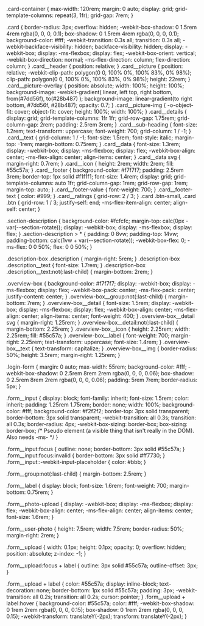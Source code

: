 .card-container {
  max-width: 120rem;
  margin: 0 auto;
  display: grid;
  grid-template-columns: repeat(3, 1fr);
  grid-gap: 7rem;
}

.card {
  border-radius: 3px;
  overflow: hidden;
  -webkit-box-shadow: 0 1.5rem 4rem rgba(0, 0, 0, 0.1);
  box-shadow: 0 1.5rem 4rem rgba(0, 0, 0, 0.1);
  background-color: #fff;
  -webkit-transition: 0.3s all;
  transition: 0.3s all;
  -webkit-backface-visibility: hidden;
  backface-visibility: hidden;
  display: -webkit-box;
  display: -ms-flexbox;
  display: flex;
  -webkit-box-orient: vertical;
  -webkit-box-direction: normal;
  -ms-flex-direction: column;
  flex-direction: column;
}
.card__header {
  position: relative;
}
.card__picture {
  position: relative;
  -webkit-clip-path: polygon(0 0, 100% 0%, 100% 83%, 0% 98%);
  clip-path: polygon(0 0, 100% 0%, 100% 83%, 0% 98%);
  height: 22rem;
}
.card__picture-overlay {
  position: absolute;
  width: 100%;
  height: 100%;
  background-image: -webkit-gradient(
    linear,
    left top,
    right bottom,
    from(#7dd56f),
    to(#28b487)
  );
  background-image: linear-gradient(to right bottom, #7dd56f, #28b487);
  opacity: 0.7;
}
.card__picture-img {
  -o-object-fit: cover;
  object-fit: cover;
  height: 100%;
  width: 100%;
}
.card__details {
  display: grid;
  grid-template-columns: 1fr 1fr;
  grid-row-gap: 1.75rem;
  grid-column-gap: 2rem;
  padding: 2.5rem 3rem;
}
.card__sub-heading {
  font-size: 1.2rem;
  text-transform: uppercase;
  font-weight: 700;
  grid-column: 1 / -1;
}
.card__text {
  grid-column: 1 / -1;
  font-size: 1.5rem;
  font-style: italic;
  margin-top: -1rem;
  margin-bottom: 0.75rem;
}
.card__data {
  font-size: 1.3rem;
  display: -webkit-box;
  display: -ms-flexbox;
  display: flex;
  -webkit-box-align: center;
  -ms-flex-align: center;
  align-items: center;
}
.card__data svg {
  margin-right: 0.7rem;
}
.card__icon {
  height: 2rem;
  width: 2rem;
  fill: #55c57a;
}
.card__footer {
  background-color: #f7f7f7;
  padding: 2.5rem 3rem;
  border-top: 1px solid #f1f1f1;
  font-size: 1.4rem;
  display: grid;
  grid-template-columns: auto 1fr;
  grid-column-gap: 1rem;
  grid-row-gap: 1rem;
  margin-top: auto;
}
.card__footer-value {
  font-weight: 700;
}
.card__footer-text {
  color: #999;
}
.card__ratings {
  grid-row: 2 / 3;
}
.card .btn-small,
.card .btn {
  grid-row: 1 / 3;
  justify-self: end;
  -ms-flex-item-align: center;
  align-self: center;
}

.section-description {
  background-color: #fcfcfc;
  margin-top: calc(0px - var(--section-rotate));
  display: -webkit-box;
  display: -ms-flexbox;
  display: flex;
}
.section-description > * {
  padding: 0 8vw;
  padding-top: 14vw;
  padding-bottom: calc(1vw + var(--section-rotate));
  -webkit-box-flex: 0;
  -ms-flex: 0 0 50%;
  flex: 0 0 50%;
}

.description-box .description {
  margin-right: 5rem;
}
.description-box .description__text {
  font-size: 1.7rem;
}
.description-box .description__text:not(:last-child) {
  margin-bottom: 2rem;
}

.overview-box {
  background-color: #f7f7f7;
  display: -webkit-box;
  display: -ms-flexbox;
  display: flex;
  -webkit-box-pack: center;
  -ms-flex-pack: center;
  justify-content: center;
}
.overview-box__group:not(:last-child) {
  margin-bottom: 7rem;
}
.overview-box__detail {
  font-size: 1.5rem;
  display: -webkit-box;
  display: -ms-flexbox;
  display: flex;
  -webkit-box-align: center;
  -ms-flex-align: center;
  align-items: center;
  font-weight: 400;
}
.overview-box__detail svg {
  margin-right: 1.25rem;
}
.overview-box__detail:not(:last-child) {
  margin-bottom: 2.25rem;
}
.overview-box__icon {
  height: 2.25rem;
  width: 2.25rem;
  fill: #55c57a;
}
.overview-box__label {
  font-weight: 700;
  margin-right: 2.25rem;
  text-transform: uppercase;
  font-size: 1.4rem;
}
.overview-box__text {
  text-transform: capitalize;
}
.overview-box__img {
  border-radius: 50%;
  height: 3.5rem;
  margin-right: 1.25rem;
}


.login-form {
  margin: 0 auto;
  max-width: 55rem;
  background-color: #fff;
  -webkit-box-shadow: 0 2.5rem 8rem 2rem rgba(0, 0, 0, 0.06);
  box-shadow: 0 2.5rem 8rem 2rem rgba(0, 0, 0, 0.06);
  padding: 5rem 7rem;
  border-radius: 5px;
}

.form__input {
  display: block;
  font-family: inherit;
  font-size: 1.5rem;
  color: inherit;
  padding: 1.25rem 1.75rem;
  border: none;
  width: 100%;
  background-color: #fff;
  background-color: #f2f2f2;
  border-top: 3px solid transparent;
  border-bottom: 3px solid transparent;
  -webkit-transition: all 0.3s;
  transition: all 0.3s;
  border-radius: 4px;
  -webkit-box-sizing: border-box;
  box-sizing: border-box;
  /* Pseudo element (a visible thing that isn't really in the DOM).
      Also needs -ms- */
}

.form__input:focus {
  outline: none;
  border-bottom: 3px solid #55c57a;
}
.form__input:focus:invalid {
  border-bottom: 3px solid #ff7730;
}
.form__input::-webkit-input-placeholder {
  color: #bbb;
}

.form__group:not(:last-child) {
  margin-bottom: 2.5rem;
}

.form__label {
  display: block;
  font-size: 1.6rem;
  font-weight: 700;
  margin-bottom: 0.75rem;
}

.form__photo-upload {
  display: -webkit-box;
  display: -ms-flexbox;
  display: flex;
  -webkit-box-align: center;
  -ms-flex-align: center;
  align-items: center;
  font-size: 1.6rem;
}

.form__user-photo {
  height: 7.5rem;
  width: 7.5rem;
  border-radius: 50%;
  margin-right: 2rem;
}

.form__upload {
  width: 0.1px;
  height: 0.1px;
  opacity: 0;
  overflow: hidden;
  position: absolute;
  z-index: -1;
}

.form__upload:focus + label {
  outline: 3px solid #55c57a;
  outline-offset: 3px;
}

.form__upload + label {
  color: #55c57a;
  display: inline-block;
  text-decoration: none;
  border-bottom: 1px solid #55c57a;
  padding: 3px;
  -webkit-transition: all 0.2s;
  transition: all 0.2s;
  cursor: pointer;
}
.form__upload + label:hover {
  background-color: #55c57a;
  color: #fff;
  -webkit-box-shadow: 0 1rem 2rem rgba(0, 0, 0, 0.15);
  box-shadow: 0 1rem 2rem rgba(0, 0, 0, 0.15);
  -webkit-transform: translateY(-2px);
  transform: translateY(-2px);
}